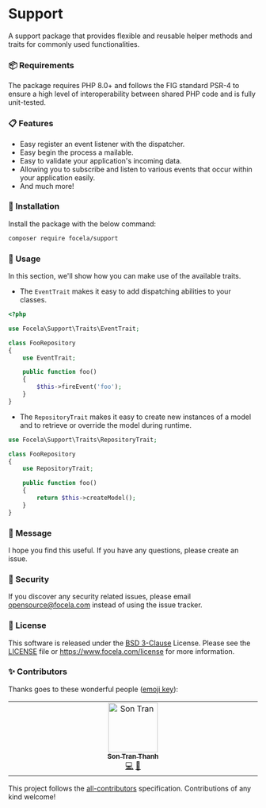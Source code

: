 # Support

A support package that provides flexible and reusable helper methods and traits for commonly used functionalities.

### 📦 Requirements

The package requires PHP 8.0+ and follows the FIG standard PSR-4 to ensure a high level of interoperability between
shared PHP code and is fully unit-tested.

### 📋 Features

- Easy register an event listener with the dispatcher.
- Easy begin the process a mailable.
- Easy to validate your application's incoming data.
- Allowing you to subscribe and listen to various events that occur within your application easily.
- And much more!

### 🔧 Installation

Install the package with the below command:

```sh
composer require focela/support
```

### 📝 Usage

In this section, we'll show how you can make use of the available traits.

- The `EventTrait` makes it easy to add dispatching abilities to your classes.

```php
<?php

use Focela\Support\Traits\EventTrait;

class FooRepository
{
    use EventTrait;

    public function foo()
    {
        $this->fireEvent('foo');
    }
}
```

- The `RepositoryTrait` makes it easy to create new instances of a model and to retrieve or override the model during
  runtime.

```php
use Focela\Support\Traits\RepositoryTrait;

class FooRepository
{
    use RepositoryTrait;

    public function foo()
    {
        return $this->createModel();
    }
}
```

### 📨 Message

I hope you find this useful. If you have any questions, please create an issue.

### 🔐 Security

If you discover any security related issues, please email opensource@focela.com instead of using the issue tracker.

### 📖 License

This software is released under the [BSD 3-Clause][link-license] License. Please see the [LICENSE](LICENSE) file
or https://www.focela.com/license for more information.

### ✨ Contributors

Thanks goes to these wonderful people ([emoji key](https://allcontributors.org/docs/en/emoji-key)):

<!-- ALL-CONTRIBUTORS-LIST:START - Do not remove or modify this section -->
<!-- prettier-ignore-start -->
<!-- markdownlint-disable -->
<table>
  <td align="center" valign="top" width="14.28%">
    <a href="https://www.trants.me">
      <img src="https://avatars.githubusercontent.com/u/5866677?v=4?s=100" width="100px;" alt="Son Tran" />
      <br />
      <sub>
        <b>Son Tran Thanh</b>
      </sub>
    </a>
    <br />
    <a href="https://github.com/trants/support/commits?author=trants" title="Code">💻</a>
    <a href="https://github.com/trants/support/commits?author=trants" title="Documentation">📝</a>
  </td>
</table>

<!-- markdownlint-restore -->
<!-- prettier-ignore-end -->

<!-- ALL-CONTRIBUTORS-LIST:END -->

This project follows the [all-contributors](https://allcontributors.org) specification.
Contributions of any kind welcome!

[link-license]: https://opensource.org/license/bsd-3-clause